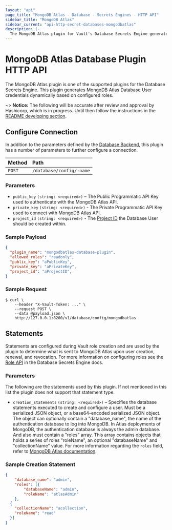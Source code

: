```yaml
---
layout: "api"
page_title: "MongoDB Atlas - Database - Secrets Engines - HTTP API"
sidebar_title: "MongoDB Atlas"
sidebar_current: "api-http-secret-databases-mongodbatlas"
description: |-
  The MongoDB Atlas plugin for Vault's Database Secrets Engine generates MongoDB Database User credentials for MongoDB Atlas.
---
```


# MongoDB Atlas Database Plugin HTTP API

The MongoDB Atlas plugin is one of the supported plugins for the Database
Secrets Engine. This plugin generates MongoDB Atlas Database User credentials dynamically based on
configured roles.

  ~> **Notice:** The following will be accurate after review and approval by Hashicorp, which is in
    progress. Until then follow the instructions in the [README developing section](./../../../../../README.md).


## Configure Connection

In addition to the parameters defined by the [Database
Backend](/api/secret/databases/index.html#configure-connection), this plugin
has a number of parameters to further configure a connection.

| Method   | Path                         |
| :--------------------------- | :--------------------- |
| `POST`   | `/database/config/:name`     |

### Parameters

- `public_key` `(string: <required>)` – The Public Programmatic API Key used to authenticate with the MongoDB Atlas API.
- `private_key` `(string: <required>)` - The Private Programmatic API Key used to connect with MongoDB Atlas API.
- `project_id` `(string: <required>)` - The [Project ID](https://docs.atlas.mongodb.com/api/#group-id) the Database User should be created within.

### Sample Payload

```json
{
  "plugin_name": "mongodbatlas-database-plugin",
  "allowed_roles": "readonly",
  "public_key": "aPublicKey",
  "private_key": "aPrivateKey",
  "project_id": "aProjectID",
}
```

### Sample Request

```
$ curl \
    --header "X-Vault-Token: ..." \
    --request POST \
    --data @payload.json \
    http://127.0.0.1:8200/v1/database/config/mongodbatlas
```

## Statements

Statements are configured during Vault role creation and are used by the plugin to
determine what is sent to MongoDB Atlas upon user creation, renewal, and
revocation. For more information on configuring roles see the [Role API](/api/secret/databases/index.html#create-role)
in the Database Secrets Engine docs.

### Parameters

The following are the statements used by this plugin. If not mentioned in this
list the plugin does not support that statement type.

- `creation_statements` `(string: <required>)` – Specifies the database
  statements executed to create and configure a user. Must be a
  serialized JSON object, or a base64-encoded serialized JSON object.
  The object can optionally contain a "database_name", the name of
  the authentication database to log into MongoDB. In Atlas deployments of
  MongoDB, the authentication database is always the admin database. And
  also must contain a "roles" array. This array contains objects that holds
  a series of roles "roleName", an optional "databaseName" and "collectionName"
  value. For more information regarding the `roles` field, refer to
  [MongoDB Atlas documentation](https://docs.atlas.mongodb.com/reference/api/database-users-create-a-user/).


### Sample Creation Statement

```json
{
	"database_name": "admin",
	"roles": [{
		"databaseName": "admin",
		"roleName": "atlasAdmin"
	},
  {
    "collectionName": "acollection",
    "roleName": "read"
  }]
}
```
